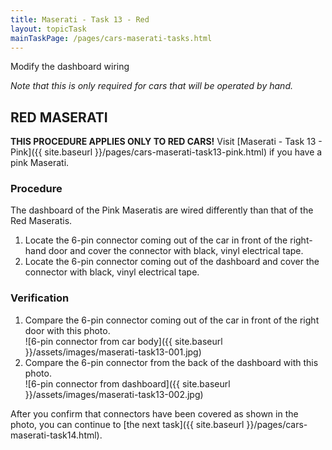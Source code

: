 ```yaml
--- 
title: Maserati - Task 13 - Red
layout: topicTask
mainTaskPage: /pages/cars-maserati-tasks.html
---
```


Modify the dashboard wiring

_Note that this is only required for cars that will be operated by hand._

## RED MASERATI

**THIS PROCEDURE APPLIES ONLY TO RED CARS!**
Visit [Maserati - Task 13 - Pink]({{ site.baseurl }}/pages/cars-maserati-task13-pink.html) if you have a pink Maserati.


### Procedure

The dashboard of the Pink Maseratis are wired differently than that of the Red Maseratis.

1. Locate the 6-pin connector coming out of the car in front of the right-hand door and cover the connector with black, vinyl electrical tape.
2. Locate the 6-pin connector coming out of the dashboard and cover the connector with black, vinyl electrical tape.

### Verification

1. Compare the 6-pin connector coming out of the car in front of the right door with this photo.<br>![6-pin connector from car body]({{ site.baseurl }}/assets/images/maserati-task13-001.jpg)
2. Compare the 6-pin connector from the back of the dashboard with this photo.<br>![6-pin connector from dashboard]({{ site.baseurl }}/assets/images/maserati-task13-002.jpg)

After you confirm that connectors have been covered as shown in the photo, you can continue to [the next task]({{ site.baseurl }}/pages/cars-maserati-task14.html).
